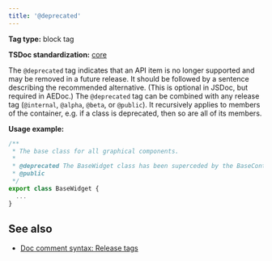 ```yaml
---
title: '@deprecated'
---
```


**Tag type:** block tag

**TSDoc standardization:** [core](https://github.com/microsoft/tsdoc/blob/master/tsdoc/src/details/Standardization.ts)

The `@deprecated` tag indicates that an API item is no longer supported and may be removed in a future release.
It should be followed by a sentence describing the recommended alternative. (This is optional in JSDoc,
but required in AEDoc.) The `@deprecated` tag can be combined with any release tag
(`@internal`, `@alpha`, `@beta`, or `@public`). It recursively applies to members of the container,
e.g. if a class is deprecated, then so are all of its members.

**Usage example:**

```ts
/**
 * The base class for all graphical components.
 *
 * @deprecated The BaseWidget class has been superceded by the BaseControl class.
 * @public
 */
export class BaseWidget {
  ...
}
```

## See also

- [Doc comment syntax: Release tags](../tsdoc/doc_comment_syntax.md#release-tags)
